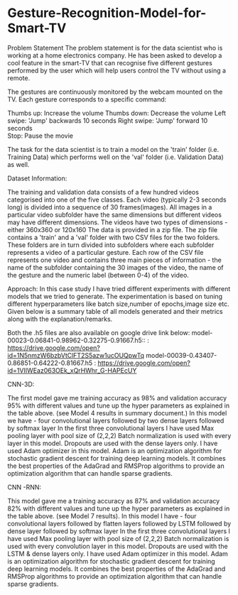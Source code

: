 # Gesture-Recognition-Model-for-Smart-TV


Problem Statement
The problem statement is for the data scientist who is working at a home electronics company. He has been asked to develop a cool feature in the smart-TV that can recognise five different gestures performed by the user which will help users control the TV without using a remote.

The gestures are continuously monitored by the webcam mounted on the TV. 
Each gesture corresponds to a specific command:

Thumbs up:  Increase the volume
Thumbs down: Decrease the volume
Left swipe: 'Jump' backwards 10 seconds
Right swipe: 'Jump' forward 10 seconds  
Stop: Pause the movie

The task for the data scientist is to train a model on the 'train' folder (i.e. Training Data) which performs well on the 'val' folder (i.e. Validation Data) as well.

Dataset Information:

The training and validation data consists of a few hundred videos categorised into one of the five classes. Each video (typically 2-3 seconds long) is divided into a sequence of 30 frames(images). All images in a particular video subfolder have the same dimensions but different videos may have different dimensions. 
The videos have two types of dimensions - either 360x360 or 120x160
The data is provided in a zip file. The zip file contains a 'train' and a 'val' folder with two CSV files for the two folders. These folders are in turn divided into subfolders where each subfolder represents a video of a particular gesture. 
Each row of the CSV file represents one video and contains three main pieces of information - the name of the subfolder containing the 30 images of the video, the name of the gesture and the numeric label (between 0-4) of the video.


Approach: 
In this case study I have tried different experiments with different models that we tried to generate. The experimentation is based on tuning different hyperparameters like batch size,number of epochs,image size etc. Given below is a summary table of all models generated and their metrics along with the explanation/remarks. 


Both the .h5 files are also available on google drive link below:
model-00023-0.06841-0.98962-0.32275-0.91667.h5::  : https://drive.google.com/open?id=1N5nmzW6bzbVtClFT2S5azw1ucOUQpwTq
model-00039-0.43407-0.86851-0.64222-0.81667.h5 : https://drive.google.com/open?id=1VIIWEaz063OEk_xQrHWhr_G-HAPEcUY

CNN-3D:

The first model gave me training accuracy as 98% and validation accuracy 95% with different values and tune up the hyper parameters as explained in the table above. (see Model 4 results in summary document.)
In this model we have - 
four convolutional layers followed by
two dense layers followed by
softmax layer
In the first three convolutional layers I have used Max pooling layer with pool size of (2,2,2)
Batch normalization is used with every layer in this model. 
Dropouts are used with the dense layers only.
I have used Adam optimizer in this model. Adam is an optimization algorithm for stochastic gradient descent for training deep learning models. It combines the best properties of the AdaGrad and RMSProp algorithms to provide an optimization algorithm that can handle sparse gradients.

CNN -RNN:

This model gave me a training accuracy as 87% and validation accuracy 82% with different values and tune up the hyper parameters as explained in the table above. (see Model 7 results). 
In this model I have - 
four convolutional layers followed by
flatten layers followed by
LSTM followed by
dense layer followed by
softmax layer
In the first three convolutional layers I have used Max pooling layer with pool size of (2,2,2)
Batch normalization is used with every convolution layer in this model. 
Dropouts are used with the LSTM  & dense layers only.
I have used Adam optimizer in this model. Adam is an optimization algorithm for stochastic gradient descent for training deep learning models. It combines the best properties of the AdaGrad and RMSProp algorithms to provide an optimization algorithm that can handle sparse gradients.
